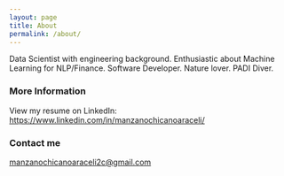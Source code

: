 ```yaml
---
layout: page
title: About
permalink: /about/
---
```


Data Scientist with engineering background. Enthusiastic about Machine Learning for NLP/Finance. Software Developer. Nature lover. PADI Diver.

### More Information

View my resume on LinkedIn: https://www.linkedin.com/in/manzanochicanoaraceli/

### Contact me

[manzanochicanoaraceli2c@gmail.com](mailto:manzanochicanoaraceli2c@gmail.com)
